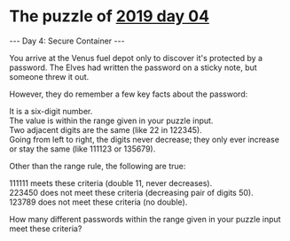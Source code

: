 # The puzzle of [2019 day 04](https://adventofcode.com/2019/day/4)

--- Day 4: Secure Container ---

You arrive at the Venus fuel depot only to discover it's protected by a password.  The Elves had written the password on a sticky note, but someone threw it out.

However, they do remember a few key facts about the password:

It is a six-digit number.\
The value is within the range given in your puzzle input.\
Two adjacent digits are the same (like 22 in 122345).\
Going from left to right, the digits never decrease; they only ever increase or stay the same (like 111123 or 135679).

Other than the range rule, the following are true:

111111 meets these criteria (double 11, never decreases).\
223450 does not meet these criteria (decreasing pair of digits 50).\
123789 does not meet these criteria (no double).

How many different passwords within the range given in your puzzle input meet these criteria?